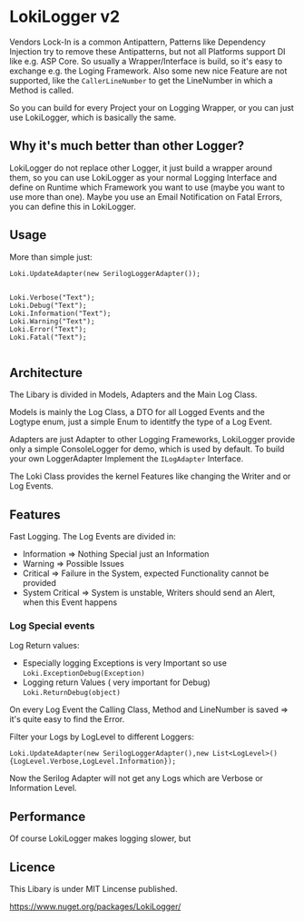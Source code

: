 # LokiLogger v2

Vendors Lock-In is a common Antipattern, Patterns like Dependency Injection try to remove these Antipatterns,
but not all Platforms support DI like e.g. ASP Core. So usually a Wrapper/Interface is build, so it's easy to exchange 
e.g. the Loging Framework. Also some new nice Feature are not supported, like the ```CallerLineNumber``` to get the LineNumber
in which a Method is called.

So you can build for every Project your on Logging Wrapper, or you can just use LokiLogger, which is basically the same.

## Why it's much better than other Logger?
LokiLogger do not replace other Logger, it just build a wrapper around them, so you can use LokiLogger
as your normal Logging Interface and define on Runtime which Framework you want to use (maybe you want to use more than one).
Maybe you use an Email Notification on Fatal Errors, you can define this in LokiLogger.

## Usage
More than simple just:
```
Loki.UpdateAdapter(new SerilogLoggerAdapter());


Loki.Verbose("Text");
Loki.Debug("Text");
Loki.Information("Text");
Loki.Warning("Text");
Loki.Error("Text");
Loki.Fatal("Text");


```

## Architecture
The Libary is divided in Models, Adapters and the Main Log Class.
 
Models is mainly the Log Class,
a DTO for all Logged Events and the Logtype enum, just a simple Enum
to identitfy the type of a Log Event.

Adapters are just Adapter to other Logging Frameworks, LokiLogger provide only a simple ConsoleLogger for demo, which is used by default.
To build your own LoggerAdapter Implement the ```ILogAdapter``` Interface.

The Loki Class provides the kernel Features like changing the Writer and
or Log Events.

## Features
Fast Logging.
The Log Events are divided in:
 - Information => Nothing Special just an Information
 - Warning => Possible Issues
 - Critical => Failure in the System, expected Functionality cannot be provided
 - System Critical => System is unstable, Writers should send an Alert,
 when this Event happens

### Log Special events
Log Return values:
 - Especially logging Exceptions is very Important so use ```Loki.ExceptionDebug(Exception)```
 - Logging return Values ( very important for Debug) ```Loki.ReturnDebug(object)```

On every Log Event the Calling Class, Method and LineNumber is saved
=> it's quite easy to find the Error.

Filter your Logs by LogLevel to different Loggers:
```
Loki.UpdateAdapter(new SerilogLoggerAdapter(),new List<LogLevel>(){LogLevel.Verbose,LogLevel.Information});

```
Now the Serilog Adapter will not get any Logs which are Verbose or Information Level.
## Performance

Of course LokiLogger makes logging slower, but 

## Licence
This Libary is under MIT Lincense published.

https://www.nuget.org/packages/LokiLogger/